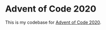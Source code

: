 # Advent of Code 2020

This is my codebase for [Advent of Code 2020](https://adventofcode.com/2020/).